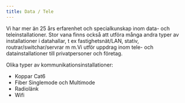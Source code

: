 ```yaml
---
title: Data / Tele
---
```

Vi har mer än 25 års erfarenhet och specialkunskap inom data- och teleinstallationer. Stor vana finns också att utföra många andra typer av installationer i datahallar, t ex fastighetsnät/LAN, stativ, routrar/switchar/servrar m m.Vi utför uppdrag inom tele- och datainstallationer till privatpersoner och företag.

Olika typer av kommunikationsinstallationer:
* Koppar Cat6
* Fiber Singlemode och Multimode
* Radiolänk
* Wifi
